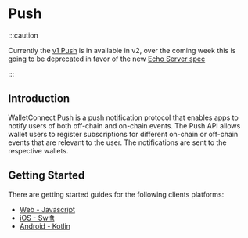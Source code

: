 # Push

:::caution

Currently the [v1 Push](/push-server) is in available in v2, over the coming week this is going to be deprecated in favor of the new [Echo Server spec](https://github.com/WalletConnect/echo-server/blob/main/spec/spec.md)

:::


## Introduction

WalletConnect Push is a push notification protocol that enables apps to notify users of both off-chain and on-chain events. The Push API allows wallet users to register subscriptions for different on-chain or off-chain events that are relevant to the user. The notifications are sent to the respective wallets.

## Getting Started

There are getting started guides for the following clients platforms:

- [Web - Javascript](../javascript/push/installation.md)
- [iOS - Swift](../swift/push/installation.md)
- [Android - Kotlin](../kotlin/push/installation.md)
